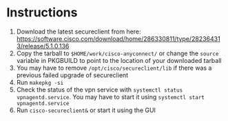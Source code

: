 # Instructions

1. Download the latest secureclient from here: https://software.cisco.com/download/home/286330811/type/282364313/release/5.1.0.136
2. Copy the tarball to `$HOME/work/cisco-anyconnect/` or change the `source`
   variable in PKGBUILD to point to the location of your downloaded tarball
3. You may have to remove `/opt/cisco/secureclient/lib` if there was a previous failed upgrade of secureclient
4. Run `makepkg -si`
5. Check the status of the vpn service with `systemctl status
   vpnagentd.service`. You may have to start it using `systemctl start
   vpnagentd.service`
6. Run `cisco-secureclient&` or start it using the GUI
